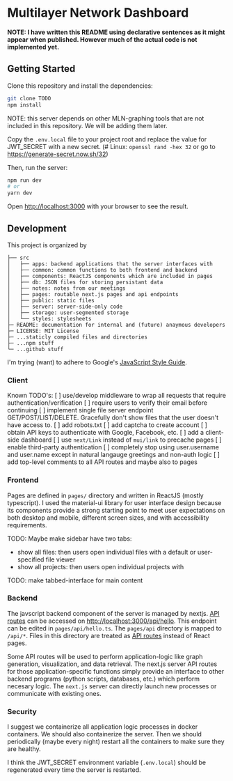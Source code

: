 # Multilayer Network Dashboard

**NOTE: I have written this README using declarative sentences as it might appear when published. However much of the actual code is not implemented yet.**

## Getting Started

Clone this repository and install the dependencies:
```bash
git clone TODO
npm install
```

NOTE: this server depends on other MLN-graphing tools that are not included in this repository. We will be adding them later.

Copy the `.env.local` file to your project root and replace the value for JWT_SECRET with a new secret. (# Linux: `openssl rand -hex 32` or go to https://generate-secret.now.sh/32)

Then, run the server:

```bash
npm run dev
# or
yarn dev
```

Open [http://localhost:3000](http://localhost:3000) with your browser to see the result.


## Development

This project is organized by
```
├── src
│   ├── apps: backend applications that the server interfaces with
│   ├── common: common functions to both frontend and backend
│   ├── components: ReactJS components which are included in pages
│   ├── db: JSON files for storing persistant data
│   ├── notes: notes from our meetings
│   ├── pages: routable next.js pages and api endpoints
│   ├── public: static files
│   ├── server: server-side-only code
│   ├── storage: user-segmented storage
│   └── styles: stylesheets
├─ README: documentation for internal and (future) anaymous developers
├─ LICENSE: MIT License 
├─ ...staticly compiled files and directories
├─ ...npm stuff
└─ ...github stuff
```

I'm trying (want) to adhere to Google's [JavaScript Style Guide](https://google.github.io/styleguide/jsguide.html).

### Client


Known TODO's:
[ ] use/develop middleware to wrap all requests that require authentication/verification
[ ] require users to verify their email before continuing
[ ] implement single file server endpoint GET/POST/LIST/DELETE. Gracefully don't show files that the user doesn't have access to.
[ ] add robots.txt
[ ] add captcha to create account
[ ] obtain API keys to authenticate with Google, Facebook, etc.
[ ] add a client-side dashboard
[ ] use `next/Link` instead of `mui/link` to precache pages
[ ] enable third-party authentication
[ ] completely stop using user.username and user.name except in natural langauge greetings and non-auth logic
[ ] add top-level comments to all API routes and maybe also to pages

### Frontend 

Pages are defined in `pages/` directory and written in ReactJS (mostly typescript). I used the material-ui library for user interface design because its components provide a strong starting point to meet user expectations on both desktop and mobile, different screen sizes, and with accessibility requirements.

TODO: Maybe make sidebar have two tabs: 
- show all files: then users open individual files with a default or user-specified file viewer 
- show all projects: then users open individual projects with 

TODO: make tabbed-interface for main content

### Backend

The javscript backend component of the server is managed by nextjs. [API routes](https://nextjs.org/docs/api-routes/introduction) can be accessed on [http://localhost:3000/api/hello](http://localhost:3000/api/hello). This endpoint can be edited in `pages/api/hello.ts`. The `pages/api` directory is mapped to `/api/*`. Files in this directory are treated as [API routes](https://nextjs.org/docs/api-routes/introduction) instead of React pages.

Some API routes will be used to perform application-logic like graph generation, visualization, and data retrieval. The next.js server API routes for those application-specific functions simply provide an interface to other backend programs (python scripts, databases, etc.) which perform necesary logic. The `next.js` server can directly launch new processes or communicate with existing ones. 

### Security

I suggest we containerize all application logic processes in docker containers. We should also containerize the server. Then we should periodically (maybe every night) restart all the containers to make sure they are healthy. 

I think the JWT_SECRET environment variable (`.env.local`) should be regenerated every time the server is restarted.